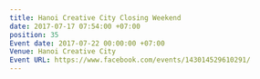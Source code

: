 ```yaml
---
title: Hanoi Creative City Closing Weekend
date: 2017-07-17 07:54:00 +07:00
position: 35
Event date: 2017-07-22 00:00:00 +07:00
Venue: Hanoi Creative City
Event URL: https://www.facebook.com/events/143014529610291/
---
```


